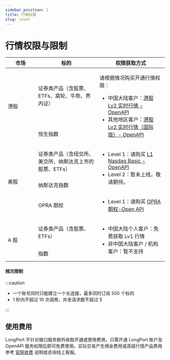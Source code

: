 ```yaml
---
sidebar_position: 1
title: 行情权限
slug: level
---
```


# 行情权限与限制

<table>
    <thead>
      <tr>
          <th width="80">市场</th>
          <th>标的</th>
          <th>权限获取方式</th>
      </tr>
    </thead>
    <tr>
        <td width="80" rowspan="2">港股</td>
        <td>证券类产品（含股票、ETFs、窝轮、牛熊、界内证）</td>
        <td rowspan="2">
          <p>请根据情况购买开通行情权限：</p>
            <ul>
            <li>中国大陆客户：<a href="https://activity.lbkrs.com/spa/mall?market=HK">港股 Lv2 实时行情 - OpenAPI</a></li>
            <li>其他地区客户：<a href="https://activity.lbkrs.com/spa/mall?market=HK">港股 Lv2 实时行情（国际版）- OpenAPI</a></li>
            </ul>
        </td>
    </tr>
    <tr>
        <td>恒生指数</td>
    </tr>
    <tr>
        <td rowspan="3">美股</td>
        <td>证券类产品（含纽交所、美交所、纳斯达克上市的股票、ETFs）</td>
        <td rowspan="2">
            <ul>
            <li>Level 1：请购买 <a href="https://activity.lbkrs.com/spa/mall?market=US">L1 Nasdaq Basic - OpenAPI</a></li>
            <li>Level 2：暂未上线，敬请期待。</li>
            </ul>
        </td>
    </tr>
    <tr>
        <td>纳斯达克指数</td>
    </tr>
    <tr>
        <td>OPRA 期权</td>
        <td>
            <ul>
            <li>Level 1：请购买 <a href="https://activity.lbkrs.com/spa/mall?market=US">OPRA 期权-Open API</a></li>
            </ul>
        </td>
    </tr>
    <tr>
        <td rowspan="2">A 股</td>
        <td>证券类产品（含股票、ETFs）</td>
        <td rowspan="2">
        <ul>
            <li>中国大陆个人客户：免费获取 Lv1 行情</li>
            <li>非中国大陆客户 / 机构客户：暂不支持</li>
        </ul>
        </td>
    </tr>
    <tr>
        <td>指数</td>
    </tr>
</table>

#### 频次限制

:::caution

- 一个账号同时只能建立一个长连接，最多同时订阅 500 个标的
- 1 秒内不超过 10 次调用，并发请求数不超过 5

:::

## 使用费用

LongPort 不针对接口服务额外收取开通或使用费用，只需开通 LongPort 账户及 OpenAPI 服务权限后即可免费使用。实际交易产生佣金费用或高级行情产品费用参考 [官网收费](https://longbridge.hk/rate) 说明或咨询线上客服。
